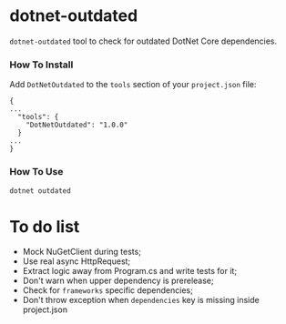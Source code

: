 dotnet-outdated
===

`dotnet-outdated` tool to check for outdated DotNet Core dependencies.

### How To Install

Add `DotNetOutdated` to the `tools` section of your `project.json` file:

```
{
...
  "tools": {
    "DotNetOutdated": "1.0.0"
  }
...
}
```

### How To Use

    dotnet outdated

# To do list

- Mock NuGetClient during tests;
- Use real async HttpRequest;
- Extract logic away from Program.cs and write tests for it;
- Don't warn when upper dependency is prerelease;
- Check for `frameworks` specific dependencies;
- Don't throw exception when `dependencies` key is missing inside project.json

